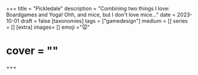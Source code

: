 +++
title = "Pickledale"
description = "Combining two things I love: Boardgames and Yoga! Ohh, and mice, but I don't love mice..."
date = 2023-10-01
draft =  false
[taxonomies]
tags = ["gamedesign"]
medium = []
series = []
[extra]
images= []
emoji ="🐭"
# cover = ""
+++

